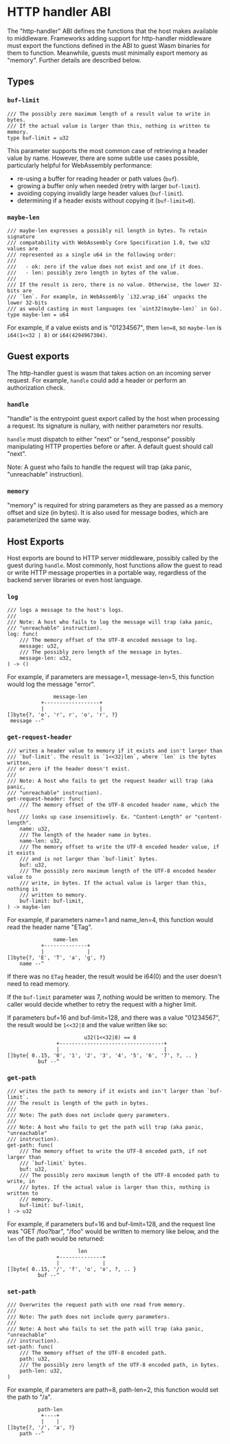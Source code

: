 # HTTP handler ABI

The "http-handler" ABI defines the functions that the host makes available to
middleware. Frameworks adding support for http-handler middleware must export
the functions defined in the ABI to guest Wasm binaries for them to function.
Meanwhile, guests must minimally export memory as "memory". Further details are
described below.

## Types

### `buf-limit`

```wit
/// The possibly zero maximum length of a result value to write in bytes.
/// If the actual value is larger than this, nothing is written to memory.
type buf-limit = u32
```

This parameter supports the most common case of retrieving a header value by
name. However, there are some subtle use cases possible, particularly helpful
for WebAssembly performance:

- re-using a buffer for reading header or path values (`buf`).
- growing a buffer only when needed (retry with larger `buf-limit`).
- avoiding copying invalidly large header values (`buf-limit`).
- determining if a header exists without copying it (`buf-limit=0`).

### `maybe-len`

```wit
/// maybe-len expresses a possibly nil length in bytes. To retain signature
/// compatability with WebAssembly Core Specification 1.0, two u32 values are
/// represented as a single u64 in the following order:
///
///   - ok: zero if the value does not exist and one if it does.
///   - len: possibly zero length in bytes of the value.
///
/// If the result is zero, there is no value. Otherwise, the lower 32-bits are
/// `len`. For example, in WebAssembly `i32.wrap_i64` unpacks the lower 32-bits
/// as would casting in most languages (ex `uint32(maybe-len)` in Go).
type maybe-len = u64
```

For example, if a value exists and is "01234567", then `len=8`, so `maybe-len`
is `i64(1<<32 | 8)` or `i64(4294967304)`.

## Guest exports

The http-handler guest is wasm that takes action on an incoming server request.
For example, `handle` could add a header or perform an authorization check.

### `handle`

"handle" is the entrypoint guest export called by the host when processing a
request. Its signature is nullary, with neither parameters nor results.

`handle` must dispatch to either "next" or "send_response" possibly
manipulating HTTP properties before or after. A default guest should call
"next".

Note: A guest who fails to handle the request will trap (aka panic,
"unreachable" instruction).

### `memory`

"memory" is required for string parameters as they are passed as a memory
offset and size (in bytes). It is also used for message bodies, which are
parameterized the same way.

## Host Exports

Host exports are bound to HTTP server middleware, possibly called by the guest
during `handle`. Most commonly, host functions allow the guest to read or write
HTTP message properties in a portable way, regardless of the backend server
libraries or even host language.

### `log`

```wit
/// logs a message to the host's logs.
///
/// Note: A host who fails to log the message will trap (aka panic,
/// "unreachable" instruction).
log: func(
    /// The memory offset of the UTF-8 encoded message to log.
    message: u32,
    /// The possibly zero length of the message in bytes.
    message-len: u32,
) -> ()
```

For example, if parameters are message=1, message-len=5, this function would
log the message "error".
```
               message-len
           +------------------+
           |                  |
[]byte{?, 'e', 'r', r', 'o', 'r', ?}
 message --^
```

### `get-request-header`

```wit
/// writes a header value to memory if it exists and isn't larger than
/// `buf-limit`. The result is `1<<32|len`, where `len` is the bytes written,
/// or zero if the header doesn't exist.
///
/// Note: A host who fails to get the request header will trap (aka panic,
/// "unreachable" instruction).
get-request-header: func(
    /// The memory offset of the UTF-8 encoded header name, which the host
    /// looks up case insensitively. Ex. "Content-Length" or "content-length".
    name: u32,
    /// The length of the header name in bytes.
    name-len: u32,
    /// The memory offset to write the UTF-8 encoded header value, if it exists
    /// and is not larger than `buf-limit` bytes.
    buf: u32,
    /// The possibly zero maximum length of the UTF-8 encoded header value to
    /// write, in bytes. If the actual value is larger than this, nothing is
    /// written to memory.
    buf-limit: buf-limit,
) -> maybe-len
```

For example, if parameters name=1 and name_len=4, this function would read the
header name "ETag".

```
               name-len
           +--------------+
           |              |
[]byte{?, 'E', 'T', 'a', 'g', ?}
    name --^
```

If there was no `ETag` header, the result would be i64(0) and the user doesn't
need to read memory.

If the `buf-limit` parameter was 7, nothing would be written to memory. The
caller would decide whether to retry the request with a higher limit.

If parameters buf=16 and buf-limit=128, and there was a value "01234567", the
result would be `1<<32|8` and the value written like so:
```
                         u32(1<<32|8) == 8
                +----------------------------------+
                |                                  |
[]byte{ 0..15, '0', '1', '2', '3', '4', '5', '6', '7', ?, .. }
          buf --^
```

### `get-path`

```wit
/// writes the path to memory if it exists and isn't larger than `buf-limit`.
/// The result is length of the path in bytes.
///
/// Note: The path does not include query parameters.
///
/// Note: A host who fails to get the path will trap (aka panic, "unreachable"
/// instruction).
get-path: func(
    /// The memory offset to write the UTF-8 encoded path, if not larger than
    /// `buf-limit` bytes.
    buf: u32,
    /// The possibly zero maximum length of the UTF-8 encoded path to write, in
    /// bytes. If the actual value is larger than this, nothing is written to
    /// memory.
    buf-limit: buf-limit,
) -> u32
```

For example, if parameters buf=16 and buf-limit=128, and the request
line was "GET /foo?bar", "/foo" would be written to memory like below, and the
`len` of the path would be returned:

```
                       len
                +--------------+
                |              |
[]byte{ 0..15, '/', 'f', 'o', 'o', ?, .. }
          buf --^
```

### `set-path`

```wit
/// Overwrites the request path with one read from memory.
///
/// Note: The path does not include query parameters.
///
/// Note: A host who fails to set the path will trap (aka panic, "unreachable"
/// instruction).
set-path: func(
    /// The memory offset of the UTF-8 encoded path.
    path: u32,
    /// The possibly zero length of the UTF-8 encoded path, in bytes.
    path-len: u32,
)
```

For example, if parameters are path=8, path-len=2, this function would
set the path to "/a".

```
          path-len
           +----+
           |    |
[]byte{?, '/', 'a', ?}
    path --^
```

